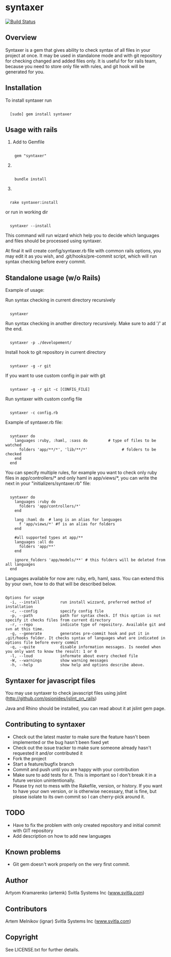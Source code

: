 # syntaxer

[![Build Status](http://travis-ci.org/artemk/syntaxer.png)](http://travis-ci.org/artemk/syntaxer)

## Overview

Syntaxer is a gem that gives ability to check syntax of all files in your project at once. It may be used in standalone mode and with git repository for checking changed and added files only.
It is useful for for rails team, because you need to store only file with rules, and git hook will be generated for you.

## Installation

To install syntaxer run

<pre><code>
  [sudo] gem install syntaxer
</code></pre>  
  
## Usage with rails

1) Add to Gemfile

<pre><code>
    gem "syntaxer"
</code></pre>
    
2)

<pre><code>
    bundle install
</code></pre>

3) 

<pre><code>
  rake syntaxer:install
</code></pre>

or run in working dir

<pre><code>
  syntaxer --install 
</code></pre>

This command will run wizard which help you to decide which languages and files should be processed using syntaxer.

At final it will create config/syntaxer.rb file with common rails options, you may edit it as you wish, and .git/hooks/pre-commit script, which will run syntax checking before every commit.

## Standalone usage (w/o Rails)

Example of usage:

Run syntax checking in current directory recursively

<pre><code>
  syntaxer
</code></pre>

Run syntax checking in another directory recursively. Make sure to add '/' at the end.

<pre><code>
  syntaxer -p ./developement/
</code></pre>

Install hook to git repository in current directory

<pre><code>
  syntaxer -g -r git
</code></pre>

If you want to use custom config in pair with git

<pre><code>
  syntaxer -g -r git -c [CONFIG_FILE]
</code></pre>

Run syntaxer with custom config file

<pre><code>
  syntaxer -c config.rb
</code></pre>

Example of syntaxer.rb file:

<pre><code>
  syntaxer do
    languages :ruby, :haml, :sass do         # type of files to be watched
      folders 'app/**/*', 'lib/**/*'               # folders to be checked
    end               
  end
</code></pre>

You can specify multiple rules, for example you want to check only ruby files in app/controllers/* and only haml in app/views/*, you can write the next in your "initializers/syntaxer.rb" file:

<pre><code>
  syntaxer do
    languages :ruby do
      folders 'app/controllers/*'
    end
  
    lang :haml do  # lang is an alias for languages
      f 'app/views/*' #f is an alias for folders    
    end
    
    #all supported types at app/**
    languages :all do
      folders 'app/**'
    end
  
    ignore_folders 'app/models/**' # this folders will be deleted from all languages
  end
</code></pre>

Languages available for now are: ruby, erb, haml, sass. You can extend this by your own, how to do that will be described below.


<pre><code>
Options for usage
  -i, --install         run install wizzard, preferred method of installation
  -c, --config          specify config file
  -p, --path            path for syntax check. If this option is not specify it checks files from current directory
  -r, --repo            indicate type of repository. Available git and svn at this time.
  -g, --generate        generates pre-commit hook and put it in .git/hooks folder. It checks syntax of languages what are indicated in options file before every commit
  -q, --quite           disable information messages. Is needed when you only want to know the result: 1 or 0
  -l, --loud            informate about every checked file
  -W, --warnings        show warning messages
  -h, --help            show help and options describe above.
</code></pre>

## Syntaxer for javascript files

You may use syntaxer to check javascript files using jslint (http://github.com/psionides/jslint_on_rails)

Java and Rhino should be installed, you can read about it at jslint gem page.


## Contributing to syntaxer
 
* Check out the latest master to make sure the feature hasn't been implemented or the bug hasn't been fixed yet
* Check out the issue tracker to make sure someone already hasn't requested it and/or contributed it
* Fork the project
* Start a feature/bugfix branch
* Commit and push until you are happy with your contribution
* Make sure to add tests for it. This is important so I don't break it in a future version unintentionally.
* Please try not to mess with the Rakefile, version, or history. If you want to have your own version, or is otherwise necessary, that is fine, but please isolate to its own commit so I can cherry-pick around it.

## TODO

* Have to fix the problem with only created repository and initial commit with GIT repository
* Add description on how to add new languages

## Known problems

* Git gem doesn't work properly on the very first commit.

## Author

Artyom Kramarenko (artemk) Svitla Systems Inc (www.svitla.com)

## Contributors

Artem Melnikov (ignar) Svitla Systems Inc (www.svitla.com)

## Copyright

See LICENSE.txt for further details.
